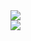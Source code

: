<a href="https://github.com/anuraghazra/github-readme-stats">
  <img align="center" src="https://github-readme-stats.vercel.app/api?username=dnepochitoj&show=reviews,discussions_started,discussions_answered&theme=dracula&show_icons=true&hide_title=true&hide_rank=true&disable_animations=true&card_width=320" />
</a>
<br/>
<a href="https://github.com/anuraghazra/convoychat">
  <img align="center" src="https://github-readme-stats.vercel.app/api/top-langs/?username=dnepochitoj&layout=compact&theme=dracula&hide_title=true&disable_animations=true&card_width=320" />
</a>
